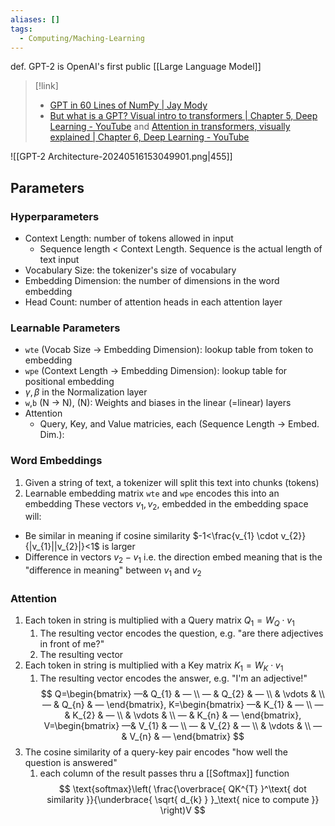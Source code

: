```yaml
---
aliases: []
tags:
  - Computing/Maching-Learning
---
```

def. GPT-2 is OpenAI's first public [[Large Language Model]]


> [!link]
> - [GPT in 60 Lines of NumPy | Jay Mody](https://jaykmody.com/blog/gpt-from-scratch/#fn5)
> - [But what is a GPT? Visual intro to transformers | Chapter 5, Deep Learning - YouTube](https://www.youtube.com/watch?v=wjZofJX0v4M) and [Attention in transformers, visually explained | Chapter 6, Deep Learning - YouTube](https://www.youtube.com/watch?v=eMlx5fFNoYc&t=24s)

![[GPT-2 Architecture-20240516153049901.png|455]]

## Parameters

### Hyperparameters
- Context Length: number of tokens allowed in input
    - Sequence length < Context Length. Sequence is the actual length of text input
- Vocabulary Size: the tokenizer's size of vocabulary
- Embedding Dimension: the number of dimensions in the word embedding
- Head Count: number of attention heads in each attention layer
### Learnable Parameters
- `wte` (Vocab Size → Embedding Dimension): lookup table from token to embedding
- `wpe` (Context Length → Embedding Dimension): lookup table for positional embedding
- $\gamma,\beta$ in the Normalization layer
- `w`,`b` (N → N), (N): Weights and biases in the linear (=linear) layers
- Attention
    - Query, Key, and Value matricies, each (Sequence Length → Embed. Dim.):

### Word Embeddings
1. Given a string of text, a tokenizer will split this text into chunks (tokens)
2. Learnable embedding matrix `wte` and `wpe` encodes this into an embedding
These vectors $v_{1},v_{2}$, embedded in the embedding space will:
- Be similar in meaning if cosine similarity $-1<\frac{v_{1} \cdot v_{2}}{|v_{1}||v_{2}|}<1$ is larger
- Difference in vectors $v_{2}-v_{1}$ i.e. the direction embed meaning that is the "difference in meaning" between $v_{1}$ and $v_{2}$
### Attention
1. Each token in string is multiplied with a Query matrix $Q_{1}=W_{Q}\cdot v_{1}$
    1. The resulting vector encodes the question, e.g. "are there adjectives in front of me?"
    2. The resulting vector
2. Each token in string is multiplied with a Key matrix $K_{1}=W_{K}\cdot v_{1}$
    1. The resulting vector encodes the answer, e.g. "I'm an adjective!"
$$
Q=\begin{bmatrix}
—& Q_{1} & — \\
— & Q_{2}  & — \\
 & \vdots &  \\
— & Q_{n} & —
\end{bmatrix},
K=\begin{bmatrix}
—& K_{1} & — \\
— & K_{2}  & — \\
 & \vdots &  \\
— & K_{n} & —
\end{bmatrix},
V=\begin{bmatrix}
—& V_{1} & — \\
— & V_{2}  & — \\
 & \vdots &  \\
— & V_{n} & —
\end{bmatrix}
$$
3. The cosine similarity of a query-key pair encodes "how well the question is answered"
    1. each column of the result passes thru a [[Softmax]] function
$$
\text{softmax}\left( \frac{\overbrace{ QK^{T} }^\text{ dot similarity }}{\underbrace{ \sqrt{ d_{k} } }_\text{ nice to compute }} \right)V
$$
